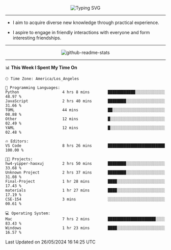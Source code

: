 <p align="center">
  <img src="https://readme-typing-svg.demolab.com?font=Fira+Code&weight=500&size=32&duration=2500&pause=1600&center=true&vCenter=true&random=false&width=1024&height=64&lines=Hi+there+%F0%9F%91%8B;I'm+delighted+you+could+make+it+here+%F0%9F%8E%89;I'm+Harry%2C+a+college+student+still+finding+my+way" alt="Typing SVG" />
</p>


---


- I aim to acquire diverse new knowledge through practical experience.

- I aspire to engage in friendly interactions with everyone and form interesting friendships.


---


<p align="center">
  <img src="https://github-readme-stats.vercel.app/api?username=Harry-Jing&show_icons=true" alt="github-readme-stats"/>
</p>


---

<!--START_SECTION:waka-->
📊 **This Week I Spent My Time On** 

```text
🕑︎ Time Zone: America/Los_Angeles

💬 Programming Languages: 
Python                   4 hrs 8 mins        ████████████░░░░░░░░░░░░░   48.97 % 
JavaScript               2 hrs 40 mins       ████████░░░░░░░░░░░░░░░░░   31.66 % 
TOML                     44 mins             ██░░░░░░░░░░░░░░░░░░░░░░░   08.88 % 
Other                    12 mins             █░░░░░░░░░░░░░░░░░░░░░░░░   02.49 % 
YAML                     12 mins             █░░░░░░░░░░░░░░░░░░░░░░░░   02.48 % 

🔥 Editors: 
VS Code                  8 hrs 26 mins       █████████████████████████   100.00 % 

🐱‍💻 Projects: 
hw4-yipper-haoxuj        2 hrs 50 mins       ████████░░░░░░░░░░░░░░░░░   33.68 % 
Unknown Project          2 hrs 37 mins       ████████░░░░░░░░░░░░░░░░░   31.08 % 
Final-Project            1 hr 28 mins        ████░░░░░░░░░░░░░░░░░░░░░   17.43 % 
materials                1 hr 27 mins        ████░░░░░░░░░░░░░░░░░░░░░   17.19 % 
CSE-154                  3 mins              ░░░░░░░░░░░░░░░░░░░░░░░░░   00.61 % 

💻 Operating System: 
Mac                      7 hrs 2 mins        █████████████████████░░░░   83.43 % 
Windows                  1 hr 23 mins        ████░░░░░░░░░░░░░░░░░░░░░   16.57 % 
```


 Last Updated on 26/05/2024 16:14:25 UTC
<!--END_SECTION:waka-->
